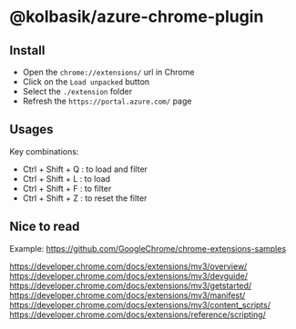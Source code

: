 # @kolbasik/azure-chrome-plugin

## Install

- Open the `chrome://extensions/` url in Chrome
- Click on the `Load unpacked` button
- Select the `./extension` folder
- Refresh the `https://portal.azure.com/` page

## Usages

Key combinations:
- Ctrl + Shift + Q : to load and filter
- Ctrl + Shift + L : to load
- Ctrl + Shift + F : to filter
- Ctrl + Shift + Z : to reset the filter

## Nice to read

Example: https://github.com/GoogleChrome/chrome-extensions-samples

https://developer.chrome.com/docs/extensions/mv3/overview/
https://developer.chrome.com/docs/extensions/mv3/devguide/
https://developer.chrome.com/docs/extensions/mv3/getstarted/
https://developer.chrome.com/docs/extensions/mv3/manifest/
https://developer.chrome.com/docs/extensions/mv3/content_scripts/
https://developer.chrome.com/docs/extensions/reference/scripting/
